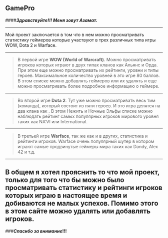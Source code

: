 ## GamePro
####**_Здравствуйте!!! Меня зовут Азамат._**

---

Мой проект заключается в том что в нем можно просматривать статистику
геймеров которые участвуют в трех различных типа игры WOW, Dota 2 и Warface.

---

>В первой игре **WOW (World of Warcraft)**. Можно просматривать игроков которых играют
в двух типах кланов как Альянс и Орда. При этом еще можно просматривать их рейтинги,
уровни и типы героев.  Максимальное количество уровней в это игре 80 баллов.  В этом
списке можно добавлять геймеров или их удалять и еще можно просматривать
более подробное информацию о геймере.

---

>Во второй игре **Dota 2**. Тут уже можно просматривать весь тим (команда),
который состоит из пяти героев. И это игра делятся на два клана как .
В этом Нежить и Ночные Эльфы списке можно наблюдать рейтинг самых
популярных игроков мирового уровня таких как NA’VI или International.

---

>В третьей игре **Warface**, так же как и в других, статистика и рейтинги игроков.
Warface очень популярный шутер в котором играют самые продвинутые
геймеры мира таких как Dandy, Alex 42 и т.д.

---

В общем я хотел прояснить то что мой проект,
только для того что бы можно было просматривать статистику и рейтинги игроков
которых играю в настоящее время и добиваются не малых успехов. Помимо этого в
этом сайте можно удалять или добавлять игроков.
---
###**_Спасибо за внимание_!!!**

